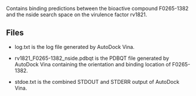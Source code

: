 Contains binding predictions between the bioactive compound F0265-1382 and the nside search space on the virulence factor rv1821.

## Files

- log.txt is the log file generated by AutoDock Vina.

- rv1821_F0265-1382_nside.pdbqt is the PDBQT file generated by AutoDock Vina containing the orientation and binding location of F0265-1382.

- stdoe.txt is the combined STDOUT and STDERR output of AutoDock Vina.

